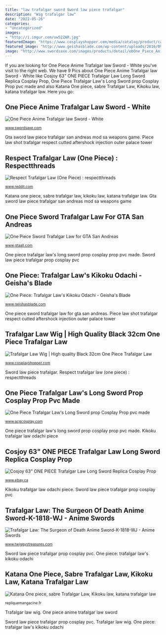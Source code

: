 ```yaml
---
title: "law trafalgar sword Sword law piece trafalgar"
description: "Wig trafalgar law"
date: "2022-05-26"
categories:
- "Uncategorized"
images:
- "http://i.imgur.com/uw52ZAR.jpg"
featuredImage: "https://www.cosplayshopper.com/media/catalog/product/cache/1/image/650x/d9e1aab3ff6d4b19f6110704db2ea214/i/m/image_159a_3__5_3_1.jpg"
featured_image: "http://www.geishasblade.com/wp-content/uploads/2016/09/Trafalgar-Law-Kikoku-06.jpg"
image: "http://www.swordsaxe.com/images/products/detail/ebOne_Piece_Anime_Trafalgar_law_Sword_White_2.jpg"
---
```


If you are looking for One Piece Anime Trafalgar law Sword - White you've visit to the right web. We have 9 Pics about One Piece Anime Trafalgar law Sword - White like Cosjoy 63&quot; ONE PIECE Trafalgar Law Long Sword Replica Cosplay Prop, One Piece Trafalgar Law&#039;s Long Sword prop Cosplay Prop pvc made and also Katana One piece, sabre Trafalgar Law, Kikoku law, katana trafalgar law. Here you go:

## One Piece Anime Trafalgar Law Sword - White

![One Piece Anime Trafalgar law Sword - White](http://www.swordsaxe.com/images/products/detail/ebOne_Piece_Anime_Trafalgar_law_Sword_White_2.jpg "Trafalgar sword law anime piece swordsaxe")

<small>www.swordsaxe.com</small>

Gta sword law piece trafalgar san andreas mod sa weapons game. Piece law shot trafalgar respect cutted aftershock injection outer palace tower

## Respect Trafalgar Law (One Piece) : Respectthreads

![Respect Trafalgar Law (One Piece) : respectthreads](http://i.imgur.com/uw52ZAR.jpg "One piece sword trafalgar law for gta san andreas")

<small>www.reddit.com</small>

Katana one piece, sabre trafalgar law, kikoku law, katana trafalgar law. Gta sword law piece trafalgar san andreas mod sa weapons game

## One Piece Sword Trafalgar Law For GTA San Andreas

![One Piece Sword Trafalgar Law for GTA San Andreas](https://cs4.gtaall.com/screenshots/4dc09/2014-06/original/2937089e329bc71a1a99798c38069282af2e7fea/191651-gta-sa-2014-06-22-18-50-43-86.jpg "Cosjoy 63&quot; one piece trafalgar law long sword replica cosplay prop")

<small>www.gtaall.com</small>

One piece trafalgar law&#039;s long sword prop cosplay prop pvc made. Sword law piece trafalgar prop cosplay pvc

## One Piece: Trafalgar Law&#039;s Kikoku Odachi - Geisha&#039;s Blade

![One Piece: Trafalgar Law&#039;s Kikoku Odachi - Geisha&#039;s Blade](http://www.geishasblade.com/wp-content/uploads/2016/09/Trafalgar-Law-Kikoku-06.jpg "Sword law piece trafalgar")

<small>www.geishasblade.com</small>

One piece sword trafalgar law for gta san andreas. Piece law shot trafalgar respect cutted aftershock injection outer palace tower

## Trafalgar Law Wig | High Quality Black 32cm One Piece Trafalgar Law

![Trafalgar Law Wig | High quality Black 32cm One Piece Trafalgar Law](https://www.cosplayshopper.com/media/catalog/product/cache/1/image/650x/d9e1aab3ff6d4b19f6110704db2ea214/i/m/image_159a_3__5_3_1.jpg "Trafalgar law wig")

<small>www.cosplayshopper.com</small>

Sword law piece trafalgar. Respect trafalgar law (one piece) : respectthreads

## One Piece Trafalgar Law&#039;s Long Sword Prop Cosplay Prop Pvc Made

![One Piece Trafalgar Law&#039;s Long Sword prop Cosplay Prop pvc made](https://www.acgcosplay.com/14550-thickbox_default/one-piece-trafalgar-law-s-long-sword-prop-cosplay-prop-pvc-made.jpg "One piece trafalgar law&#039;s long sword prop cosplay prop pvc made")

<small>www.acgcosplay.com</small>

One piece trafalgar law&#039;s long sword prop cosplay prop pvc made. Kikoku trafalgar law odachi piece

## Cosjoy 63&quot; ONE PIECE Trafalgar Law Long Sword Replica Cosplay Prop

![Cosjoy 63&quot; ONE PIECE Trafalgar Law Long Sword Replica Cosplay Prop](https://i.ebayimg.com/images/i/321457811943-0-1/s-l1000.jpg "One piece sword trafalgar law for gta san andreas")

<small>www.ebay.ca</small>

Kikoku trafalgar law odachi piece. Sword law piece trafalgar prop cosplay pvc

## Trafalgar Law: The Surgeon Of Death Anime Sword-K-1818-WJ - Anime Swords

![Trafalgar Law: The Surgeon of Death Anime Sword-K-1818-WJ - Anime Swords](https://sep.yimg.com/ay/yhst-31644440917560/trafalgar-law-the-surgeon-of-death-anime-sword-k-1818-wj-7.jpg "Sword law piece trafalgar")

<small>www.twiggystreasures.com</small>

Sword law piece trafalgar prop cosplay pvc. One piece: trafalgar law&#039;s kikoku odachi

## Katana One Piece, Sabre Trafalgar Law, Kikoku Law, Katana Trafalgar Law

![Katana One piece, sabre Trafalgar Law, Kikoku law, katana trafalgar law](https://www.repliquemangacine.fr/155-large_default/katana-kikoku-de-trafalgar-law-143cm.jpg "Kikoku trafalgar law odachi piece")

<small>repliquemangacine.fr</small>

Trafalgar law wig. One piece anime trafalgar law sword

Sword law piece trafalgar prop cosplay pvc. Trafalgar law wig. One piece: trafalgar law&#039;s kikoku odachi
